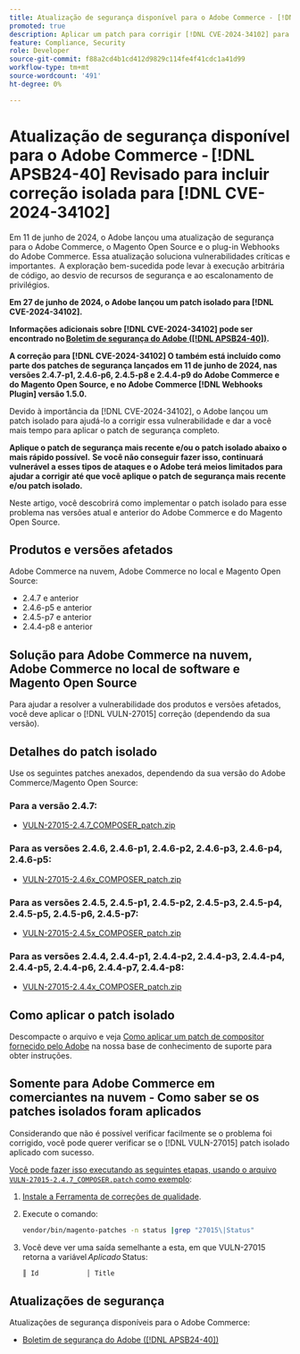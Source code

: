 ```yaml
---
title: Atualização de segurança disponível para o Adobe Commerce - [!DNL APSB24-40] Revisado para incluir correção isolada para [!DNL CVE-2024-34102]
promoted: true
description: Aplicar um patch para corrigir [!DNL CVE-2024-34102] para Adobe Commerce 2.4.4-p8, 2.4.5-p7, 2.4.6-p5, 2.4.7 e versões anteriores.
feature: Compliance, Security
role: Developer
source-git-commit: f88a2cd4b1cd412d9829c114fe4f41cdc1a41d99
workflow-type: tm+mt
source-wordcount: '491'
ht-degree: 0%

---
```


# Atualização de segurança disponível para o Adobe Commerce - [!DNL APSB24-40] Revisado para incluir correção isolada para [!DNL CVE-2024-34102]

Em 11 de junho de 2024, o Adobe lançou uma atualização de segurança para o Adobe Commerce, o Magento Open Source e o plug-in Webhooks do Adobe Commerce. Essa atualização soluciona vulnerabilidades críticas e importantes.  A exploração bem-sucedida pode levar à execução arbitrária de código, ao desvio de recursos de segurança e ao escalonamento de privilégios.

**Em 27 de junho de 2024, o Adobe lançou um patch isolado para [!DNL CVE-2024-34102].**

**Informações adicionais sobre [!DNL CVE-2024-34102] pode ser encontrado no [Boletim de segurança do Adobe ([!DNL APSB24-40])](https://helpx.adobe.com/security/products/magento/apsb24-40.html).**

**A correção para [!DNL CVE-2024-34102] O também está incluído como parte dos patches de segurança lançados em 11 de junho de 2024, nas versões 2.4.7-p1, 2.4.6-p6, 2.4.5-p8 e 2.4.4-p9 do Adobe Commerce e do Magento Open Source, e no Adobe Commerce [!DNL Webhooks Plugin] versão 1.5.0.**

Devido à importância da [!DNL CVE-2024-34102], o Adobe lançou um patch isolado para ajudá-lo a corrigir essa vulnerabilidade e dar a você mais tempo para aplicar o patch de segurança completo.

**Aplique o patch de segurança mais recente e/ou o patch isolado abaixo o mais rápido possível.**
**Se você não conseguir fazer isso, continuará vulnerável a esses tipos de ataques e o Adobe terá meios limitados para ajudar a corrigir até que você aplique o patch de segurança mais recente e/ou patch isolado.**<br>

Neste artigo, você descobrirá como implementar o patch isolado para esse problema nas versões atual e anterior do Adobe Commerce e do Magento Open Source.

## Produtos e versões afetados

Adobe Commerce na nuvem, Adobe Commerce no local e Magento Open Source:

* 2.4.7 e anterior
* 2.4.6-p5 e anterior
* 2.4.5-p7 e anterior
* 2.4.4-p8 e anterior

## Solução para Adobe Commerce na nuvem, Adobe Commerce no local de software e Magento Open Source

Para ajudar a resolver a vulnerabilidade dos produtos e versões afetados, você deve aplicar o [!DNL VULN-27015] correção (dependendo da sua versão).

## Detalhes do patch isolado

Use os seguintes patches anexados, dependendo da sua versão do Adobe Commerce/Magento Open Source:

### Para a versão 2.4.7:

* [VULN-27015-2.4.7_COMPOSER_patch.zip](assets/VULN-27015-2.4.7_COMPOSER_patch.zip)

### Para as versões 2.4.6, 2.4.6-p1, 2.4.6-p2, 2.4.6-p3, 2.4.6-p4, 2.4.6-p5:

* [VULN-27015-2.4.6x_COMPOSER_patch.zip](assets/VULN-27015-2.4.6x_COMPOSER_patch.zip)

### Para as versões 2.4.5, 2.4.5-p1, 2.4.5-p2, 2.4.5-p3, 2.4.5-p4, 2.4.5-p5, 2.4.5-p6, 2.4.5-p7:

* [VULN-27015-2.4.5x_COMPOSER_patch.zip](assets/VULN-27015-2.4.5x_COMPOSER_patch.zip)

### Para as versões 2.4.4, 2.4.4-p1, 2.4.4-p2, 2.4.4-p3, 2.4.4-p4, 2.4.4-p5, 2.4.4-p6, 2.4.4-p7, 2.4.4-p8:

* [VULN-27015-2.4.4x_COMPOSER_patch.zip](assets/VULN-27015-2.4.4x_COMPOSER_patch.zip)


## Como aplicar o patch isolado

Descompacte o arquivo e veja [Como aplicar um patch de compositor fornecido pelo Adobe](https://experienceleague.adobe.com/docs/commerce-knowledge-base/kb/how-to/how-to-apply-a-composer-patch-provided-by-magento.html) na nossa base de conhecimento de suporte para obter instruções.

## Somente para Adobe Commerce em comerciantes na nuvem - Como saber se os patches isolados foram aplicados

Considerando que não é possível verificar facilmente se o problema foi corrigido, você pode querer verificar se o [!DNL VULN-27015] patch isolado aplicado com sucesso.

<u>Você pode fazer isso executando as seguintes etapas, usando o arquivo `VULN-27015-2.4.7_COMPOSER.patch` como exemplo</u>:

1. [Instale a Ferramenta de correções de qualidade](https://experienceleague.adobe.com/docs/commerce-operations/tools/quality-patches-tool/usage.html).
1. Execute o comando:

   ```bash
   vendor/bin/magento-patches -n status |grep "27015\|Status"
   ```

1. Você deve ver uma saída semelhante a esta, em que VULN-27015 retorna a variável *Aplicado* Status:

   ```bash
   ║ Id            │ Title                                                        │ Category        │ Origin                 │ Status      │ Details                                          ║ ║ N/A           │ ../m2-hotfixes/VULN-27015-2.4.7_COMPOSER_patch.patch      │ Other           │ Local                  │ Applied     │ Patch type: Custom                                
   ```

## Atualizações de segurança

Atualizações de segurança disponíveis para o Adobe Commerce:

* [Boletim de segurança do Adobe ([!DNL APSB24-40])](https://helpx.adobe.com/security/products/magento/apsb24-40.html)
